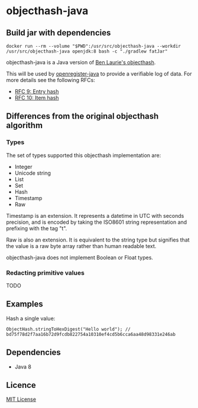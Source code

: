 # objecthash-java
## Build jar with dependencies
`docker run --rm --volume "$PWD":/usr/src/objecthash-java --workdir /usr/src/objecthash-java openjdk:8 bash -c "./gradlew fatJar"`

objecthash-java is a Java version of [Ben Laurie's objecthash](https://github.com/benlaurie/objecthash).

This will be used by [openregister-java]() to provide a verifiable log of data. For more details see the following RFCs:

- [RFC 9: Entry hash](https://github.com/openregister/registers-rfcs/blob/master/content/entry-hash/index.md)
- [RFC 10: Item hash](https://github.com/openregister/registers-rfcs/blob/master/content/item-hash/index.md)

## Differences from the original objecthash algorithm
### Types
The set of types supported this objecthash implementation are:
- Integer
- Unicode string
- List
- Set
- Hash
- Timestamp
- Raw

Timestamp is an extension.
It represents a datetime in UTC with seconds precision, and is encoded by taking the ISO8601 string representation and prefixing with the tag "t".

Raw is also an extension. It is equivalent to the string type but signifies that the value is a raw byte array rather than human readable text.

objecthash-java does not implement Boolean or Float types.

### Redacting primitive values

TODO

## Examples

Hash a single value:

```
ObjectHash.stringToHexDigest("Hello world"); // bd75f78d2f7aa16b72d9fcdb822754a10310ef4cd5b6cca6aa48d98331e246ab
```

## Dependencies
- Java 8

## Licence

[MIT License](LICENSE.txt)
